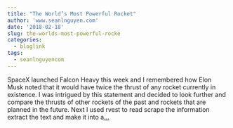 ```yaml
---
title: "The World’s Most Powerful Rocket"
author: 'www.seanlnguyen.com'
date: '2018-02-18'
slug: the-worlds-most-powerful-rocke
categories:
  - bloglink
tags:
  - seanlnguyencom
---
```


SpaceX launched Falcon Heavy this week and I remembered how Elon Musk noted that it would have twice the thrust of any rocket currently in existence. I was intrigued by this statement and decided to look further and compare the thrusts of other rockets of the past and rockets that are planned in the future. Next I used rvest to read scrape the information extract the text and make it into a[... <i class="fas fa-external-link-alt"></i>](http://www.seanlnguyen.com/post/the-world-s-most-powerful-rocket/)

